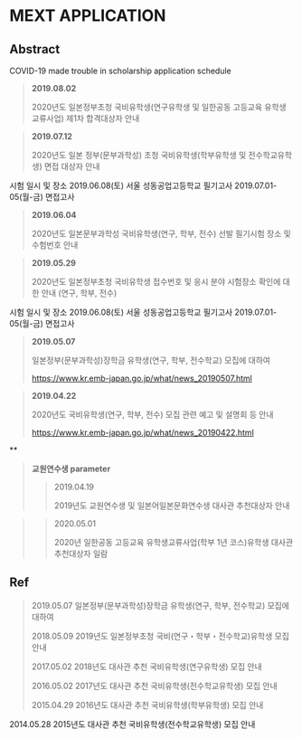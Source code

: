MEXT APPLICATION
===

Abstract
---
COVID-19 made trouble in scholarship application schedule


>**2019.08.02**
>
>2020년도 일본정부초청 국비유학생(연구유학생 및 일한공동 고등교육 유학생 교류사업) 제1차 합격대상자 안내


>**2019.07.12**
>
>2020년도 일본 정부(문부과학성) 초청 국비유학생(학부유학생 및 전수학교유학생) 면접 대상자 안내


시험 일시 및 장소
2019.06.08(토)
서울 성동공업고등학교
필기고사
2019.07.01-05(월-금)
면접고사


>**2019.06.04**
>
>2020년도 일본문부과학성 국비유학생(연구, 학부, 전수) 선발 필기시험 장소 및 수험번호 안내


>**2019.05.29**
>
>2020년도 일본정부초청 국비유학생 접수번호 및 응시 분야 시험장소 확인에 대한 안내 (연구, 학부, 전수)


시험 일시 및 장소
2019.06.08(토)
서울 성동공업고등학교
필기고사
2019.07.01-05(월-금)
면접고사


>**2019.05.07**
>
>일본정부(문부과학성)장학금 유학생(연구, 학부, 전수학교) 모집에 대하여
>
><https://www.kr.emb-japan.go.jp/what/news_20190507.html>


>**2019.04.22**
>
>2020년도 국비유학생(연구, 학부, 전수) 모집 관련 예고 및 설명회 등 안내
>
>https://www.kr.emb-japan.go.jp/what/news_20190422.html



**
>**교원연수생 parameter**
>
> >2019.04.19
> >
> >2019년도 교원연수생 및 일본어일본문화연수생 대사관 추천대상자 안내


> >2020.05.01
> >
> >2020년 일한공동 고등교육 유학생교류사업(학부 1년 코스)유학생 대사관 추천대상자 일람


Ref
---

>2019.05.07  일본정부(문부과학성)장학금 유학생(연구, 학부, 전수학교) 모집에 대하여
>
>2018.05.09  2019년도 일본정부초청 국비(연구・학부・전수학교)유학생 모집 안내
>
>2017.05.02  2018년도 대사관 추천 국비유학생(연구유학생) 모집 안내
>
>2016.05.02  2017년도 대사관 추천 국비유학생(전수학교유학생) 모집 안내
>
>2015.04.29  2016년도 대사관 추천 국비유학생(학부유학생) 모집 안내

2014.05.28  2015년도 대사관 추천 국비유학생(전수학교유학생) 모집 안내


